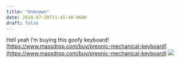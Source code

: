 ```yaml
---
title: "Unknown"
date: 2018-07-20T11:45:48-0600
draft: false
---
```


Hell yeah I’m buying this goofy keyboard! [https://www.massdrop.com/buy/preonic-mechanical-keyboard](https://www.massdrop.com/buy/preonic-mechanical-keyboard)
![](/images/2018/49ce3364fe.jpg)
